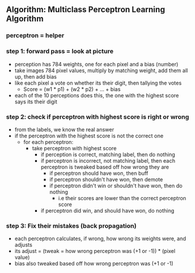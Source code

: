 ## Algorithm: Multiclass Perceptron Learning Algorithm


### perceptron = helper

### step 1: forward pass = look at picture
- perception has 784 weights, one for each pixel and a bias (number)
- take images 784 pixel values, multiply by matching weight, add them all up, then add bias
- like each pixel a vote on whether its their digit, then tallying the votes
  - Score = (w1 * p1) + (w2 * p2) + ... + bias
- each of the 10 perceptions does this, the one with the highest score says its their digit


### step 2: check if perceptron with highest score is right or wrong
- from the labels, we know the real answer 
- if the perceptron with the highest score is not the correct one
  - for each perceptron:
    - take perceptron with highest score
      - if perception is correct, matching label, then do nothing
      - if perceptron is incorrect, not matching label, then each perceptron is tweaked based off how wrong they are
        - if perceptron should have won, then buff
        - if perceptron shouldn't have won, then demote
        - if perceptron didn't win or shouldn't have won, then do nothing
          - i.e their scores are lower than the correct perceptron score
      - if perceptron did win, and should have won, do nothing


### step 3: Fix their mistakes (back propagation)
- each perceptron calculates, if wrong, how wrong its weights were, and adjusts
- its adjust = (tweak = how wrong perceptron was (+1 or -1)) * (pixel value)
- bias also tweaked based off how wrong perceptron was (+1 or -1)